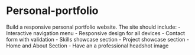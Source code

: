 # Personal-portfolio
Build a responsive personal portfolio website. The site should include: - Interactive navigation menu - Responsive design for all devices - Contact form with validation - Skills showcase section - Project showcase section - Home and About Section - Have an a professional headshot image
